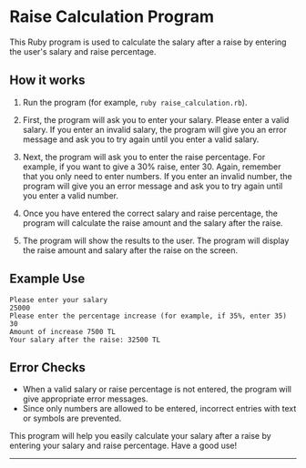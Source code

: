 # Raise Calculation Program 

This Ruby program is used to calculate the salary after a raise by entering the user's salary and raise percentage.

## How it works

1. Run the program (for example, `ruby raise_calculation.rb`).
2. First, the program will ask you to enter your salary. Please enter a valid salary. If you enter an invalid salary, the program will give you an error message and ask you to try again until you enter a valid salary.

3. Next, the program will ask you to enter the raise percentage. For example, if you want to give a 30% raise, enter 30. Again, remember that you only need to enter numbers. If you enter an invalid number, the program will give you an error message and ask you to try again until you enter a valid number.

4. Once you have entered the correct salary and raise percentage, the program will calculate the raise amount and the salary after the raise.

5. The program will show the results to the user. The program will display the raise amount and salary after the raise on the screen.

## Example Use

```
Please enter your salary
25000
Please enter the percentage increase (for example, if 35%, enter 35)
30
Amount of increase 7500 TL
Your salary after the raise: 32500 TL
```

## Error Checks

- When a valid salary or raise percentage is not entered, the program will give appropriate error messages.
- Since only numbers are allowed to be entered, incorrect entries with text or symbols are prevented.

This program will help you easily calculate your salary after a raise by entering your salary and raise percentage. Have a good use!

---
